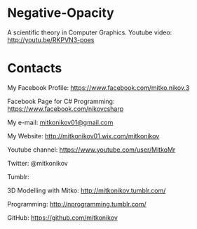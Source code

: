 # Negative-Opacity
A scientific theory in Computer Graphics.
Youtube video: http://youtu.be/RKPVN3-poes

# Contacts

My Facebook Profile:
https://www.facebook.com/mitko.nikov.3

Facebook Page for C# Programming:
https://www.facebook.com/nikovcsharp


My e-mail:
mitkonikov01@gmail.com

My Website:
http://mitkonikov01.wix.com/mitkonikov

Youtube channel:
https://www.youtube.com/user/MitkoMr

Twitter:
@mitkonikov



Tumblr:

3D Modelling with Mitko:
http://mitkonikov.tumblr.com/

Programming:
http://nprogramming.tumblr.com/



GitHub:
https://github.com/mitkonikov

